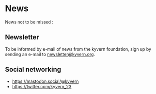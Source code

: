 # News
News not to be missed :

## Newsletter
To be informed by e-mail of news from the kyvern foundation, sign up by sending an e-mail to newsletter@kyvern.org.
## Social networking
- https://mastodon.social/@kyvern
- https://twitter.com/kyvern_23
